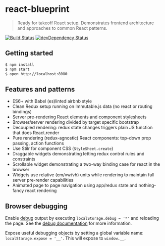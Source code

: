 # react-blueprint

> Ready for takeoff React setup. Demonstrates frontend architecture and approaches to common React patterns.

[![Build Status](https://travis-ci.org/marcelbeumer/react-blueprint.svg?branch=master)](https://travis-ci.org/marcelbeumer/react-blueprint)
[![devDependency Status](https://david-dm.org/marcelbeumer/react-blueprint/dev-status.svg)](https://david-dm.org/marcelbeumer/react-blueprint#info=devDependencies)

## Getting started

```bash
$ npm install
$ npm start
$ open http://localhost:8080
```

## Features and patterns

- ES6+ with Babel (es)linted airbnb style
- Clean Redux setup running on Immutable.js data (no react or routing bindings)
- Server pre-rendering React elements and component stylesheets
- Browser/server rendering divided by target specific bootstrap
- Decoupled rendering: redux state changes triggers plain JS function that does React.render
- Pure rendering (redux-agnostic) React components: top-down prop passing, action functions
- Use Stilr for component CSS (`StyleSheet.create`)
- Draggable widgets demonstrating letting redux control rules and constraints
- Scrollable widget demonstrating a two-way binding case for react in the browser
- Widgets use relative (em/vw/vh) units while rendering to maintain full server pre-render capabilities
- Animated page to page navigation using app/redux state and nothing-fancy react rendering

## Browser debugging

Enable [debug](https://www.npmjs.com/package/debug) output by executing `localStorage.debug = '*'` and reloading the page. See the [debug documentation](https://www.npmjs.com/package/debug#browser-support) for more information.

Expose useful debugging objects by setting a global variable name: `localStarage.expose = '__'`. This will expose to `window.__`.
